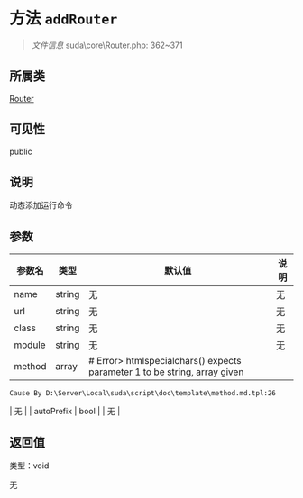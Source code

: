 # 方法 `addRouter`

> *文件信息* suda\core\Router.php: 362~371

## 所属类 

[Router](../Router.md)

## 可见性

 public 

## 说明

动态添加运行命令


## 参数


| 参数名 | 类型 | 默认值 | 说明 |
|--------|-----|-------|-------|
| name |  string | 无 | 无 |
| url |  string | 无 | 无 |
| class |  string | 无 | 无 |
| module |  string | 无 | 无 |
| method |  array | # Error> htmlspecialchars() expects parameter 1 to be string, array given
	Cause By D:\Server\Local\suda\script\doc\template\method.md.tpl:26
 | 无 |
| autoPrefix |  bool |  | 无 |



## 返回值

类型：void

无

